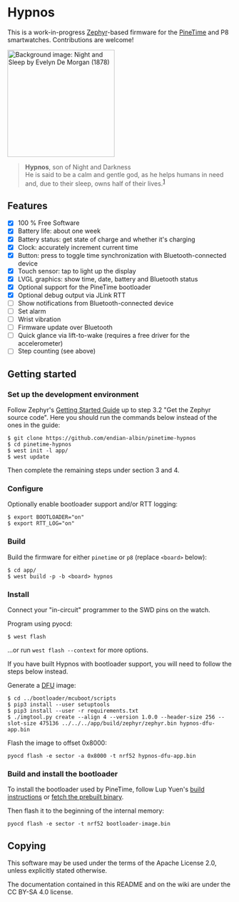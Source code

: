 # Hypnos

This is a work-in-progress [Zephyr](https://www.zephyrproject.org/)-based firmware for the
[PineTime](https://www.pine64.org/pinetime/) and P8 smartwatches. Contributions are welcome!

<img src="app/hypnos/hypnos-photo.png" title="Background image: Night and Sleep by Evelyn De Morgan (1878)" width="240px" height="240px">

> **Hypnos**, son of Night and Darkness</br>
> He is said to be a calm and gentle god, as he helps humans in need and, due to their sleep, owns
> half of their lives.<sup>[1](https://en.wikipedia.org/wiki/Hypnos)</sup>

## Features

- [x] 100 % Free Software
- [x] Battery life: about one week
- [x] Battery status: get state of charge and whether it's charging
- [x] Clock: accurately increment current time
- [x] Button: press to toggle time synchronization with Bluetooth-connected device
- [x] Touch sensor: tap to light up the display
- [x] LVGL graphics: show time, date, battery and Bluetooth status
- [x] Optional support for the PineTime bootloader
- [x] Optional debug output via JLink RTT
- [ ] Show notifications from Bluetooth-connected device
- [ ] Set alarm
- [ ] Wrist vibration
- [ ] Firmware update over Bluetooth
- [ ] Quick glance via lift-to-wake (requires a free driver for the accelerometer)
- [ ] Step counting (see above)

## Getting started

### Set up the development environment

Follow Zephyr's [Getting Started Guide](https://docs.zephyrproject.org/latest/getting_started/index.html)
up to step 3.2 "Get the Zephyr source code". Here you should run the commands below
instead of the ones in the guide:
```
$ git clone https://github.com/endian-albin/pinetime-hypnos
$ cd pinetime-hypnos
$ west init -l app/
$ west update
```

Then complete the remaining steps under section 3 and 4.

### Configure

Optionally enable bootloader support and/or RTT logging:
```
$ export BOOTLOADER="on"
$ export RTT_LOG="on"
```

### Build

Build the firmware for either `pinetime` or `p8` (replace `<board>` below):
```
$ cd app/
$ west build -p -b <board> hypnos
```

### Install

Connect your "in-circuit" programmer to the SWD pins on the watch.

Program using pyocd:
```
$ west flash
```

...or run `west flash --context` for more options.

If you have built Hypnos with bootloader support, you will need to follow the steps below instead.

Generate a [DFU](https://docs.zephyrproject.org/2.3.0/guides/device_mgmt/dfu.html) image:
```
$ cd ../bootloader/mcuboot/scripts
$ pip3 install --user setuptools
$ pip3 install --user -r requirements.txt
$ ./imgtool.py create --align 4 --version 1.0.0 --header-size 256 --slot-size 475136 ../../../app/build/zephyr/zephyr.bin hypnos-dfu-app.bin
```

Flash the image to offset 0x8000:
```
pyocd flash -e sector -a 0x8000 -t nrf52 hypnos-dfu-app.bin
```

### Build and install the bootloader

To install the bootloader used by PineTime, follow Lup Yuen's [build instructions](https://lupyuen.github.io/pinetime-rust-mynewt/articles/mcuboot#build-and-flash-mcuboot-bootloader)
or [fetch the prebuilt binary](https://lupyuen.github.io/pinetime-rust-mynewt/articles/mcuboot#build-and-flash-mcuboot-bootloader).

Then flash it to the beginning of the internal memory:

```
pyocd flash -e sector -t nrf52 bootloader-image.bin
```

## Copying

This software may be used under the terms of the Apache License 2.0,
unless explicitly stated otherwise.

The documentation contained in this README and on the wiki are under
the CC BY-SA 4.0 license.
